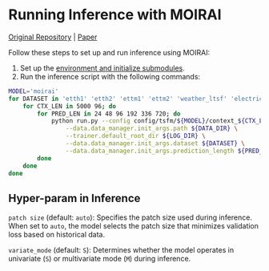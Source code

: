 # Running Inference with MOIRAI

[Original Repository](https://github.com/SalesforceAIResearch/uni2ts) | [Paper](https://arxiv.org/abs/2402.02592)

Follow these steps to set up and run inference using MOIRAI:

1. Set up the [environment and initialize submodules](../README.md#results-reproduction).
2. Run the inference script with the following commands:

```bash
MODEL='moirai'
for DATASET in 'etth1' 'etth2' 'ettm1' 'ettm2' 'weather_ltsf' 'electricity_ltsf'; do
    for CTX_LEN in 5000 96; do
        for PRED_LEN in 24 48 96 192 336 720; do
            python run.py --config config/tsfm/${MODEL}/context_${CTX_LEN}/${DATASET}.yaml --seed_everything 0  \
                --data.data_manager.init_args.path ${DATA_DIR} \
                --trainer.default_root_dir ${LOG_DIR} \
                --data.data_manager.init_args.dataset ${DATASET} \
                --data.data_manager.init_args.prediction_length ${PRED_LEN}
        done
    done
done
```

## Hyper-param in Inference

`patch size` (default: `auto`): Specifies the patch size used during inference. When set to `auto`, the model selects the patch size that minimizes validation loss based on historical data.

`variate_mode` (default: `S`): Determines whether the model operates in univariate (`S`) or multivariate mode (`M`) during inference.
